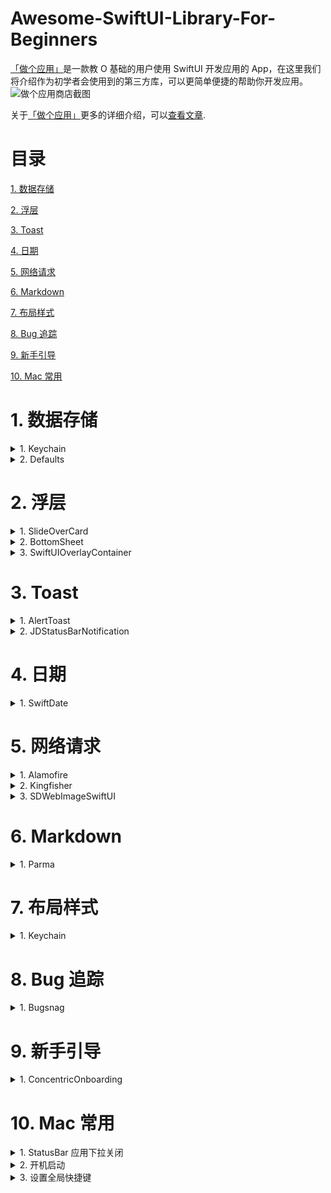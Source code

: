 # Awesome-SwiftUI-Library-For-Beginners
[「做个应用」](https://apps.apple.com/cn/app/%E5%81%9A%E4%B8%AA%E5%BA%94%E7%94%A8-swiftui-0-%E5%9F%BA%E7%A1%80%E5%BC%80%E5%8F%91%E5%BA%94%E7%94%A8/id1578873606)是一款教 O 基础的用户使用 SwiftUI 开发应用的 App，在这里我们将介绍作为初学者会使用到的第三方库，可以更简单便捷的帮助你开发应用。
![做个应用商店截图](https://github.com/xiaoxidong/Awesome-Library-For-SwiftUI-Beginners/assets/3838258/6db4e5b3-dac0-40e9-82b3-087904497049)

关于[「做个应用」](https://apps.apple.com/cn/app/%E5%81%9A%E4%B8%AA%E5%BA%94%E7%94%A8-swiftui-0-%E5%9F%BA%E7%A1%80%E5%BC%80%E5%8F%91%E5%BA%94%E7%94%A8/id1578873606)更多的详细介绍，可以[查看文章](https://juejin.cn/post/7308676997051072551).

# 目录
[1. 数据存储](#1-数据存储)

[2. 浮层](#2-浮层)

[3. Toast](3-toast)

[4. 日期](4-日期)

[5. 网络请求](5-网络请求)

[6. Markdown](6-markdown)

[7. 布局样式](7-布局样式)

[8. Bug 追踪](8-bug-追踪)

[9. 新手引导](9-新手引导)

[10. Mac 常用](10-mac-常用)

# 1. 数据存储
<details>
<summary>1. Keychain</summary>

### 简介
如果我们希望保存一些数据，在用户删除应用之后依然可以保存在设备上，我们可以选择 Keychain，比如我们的应用会保存用户的下载时间，比如有些应用会提示一个新下载的用户上次登陆的账号，这些信息都可以保存在 Keychain 里，即使用户删除设备之后，信息依然存在。

需要注意的时候，只能保存一些简单的数据。

### 链接
[KeychainAccess](https://github.com/kishikawakatsumi/KeychainAccess)

### 基础使用
- 保存一个字符串
```swift
let keychain = Keychain(service: "com.example.github-token")
keychain["kishikawakatsumi"] = "01234567-89ab-cdef-0123-456789abcdef"
```

- 保存 Data 数据
```swift
keychain[data: "secret"] = NSData(contentsOfFile: "secret.bin")
```

- 获取数据
```swift
let token = keychain["kishikawakatsumi"]
let token = keychain[string: "kishikawakatsumi"]
let secretData = keychain[data: "secret"]
```
需要注意获取到的可能为 nil 需要处理判断。

- 删除数据
```swift
keychain["kishikawakatsumi"] = nil
```
```swift
do {
    try keychain.remove("kishikawakatsumi")
} catch let error {
    print("error: \(error)")
}
```

还有一些其他的操作，可以查看链接。

</details>

<details>
<summary>2. Defaults</summary>

### 简介
当我们希望存储一些用户基础数据的时候，比如是否查看了某个新手引导，我们可以选择将数据存储在 UserDefaults 里，这里的数据会随着用户删除应用的时候被删除，同样也只能存储一些小量的数据。

UserDefaults 的另外一个很重要的作用是多 Target 的数据同步，比如小组件，Apple 并没有提供一个直接的数据交流，我们可以通过 UserDefaults 来传递小组件需要的数据，具体的内容可以查看我们应用里的小组件章节。

### 链接
Defaults 是一个开源的 UserDefaults 第三方库，可以更加简单的便捷的设置数据存储和读取。

[Defaults](https://github.com/sindresorhus/Defaults)

### 基础使用
- 自定义存储的 Key 类型
```swift
import Defaults

extension Defaults.Keys {
	static let quality = Key<Double>("quality", default: 0.8)
	//            ^            ^         ^                ^
	//           Key          Type   UserDefaults name   Default value
}
```
- 存储数据
```swift
Defaults[.quality]
//=> 0.8

Defaults[.quality] = 0.5
//=> 0.5

Defaults[.quality] += 0.1
//=> 0.6

Defaults[.quality] = "🦄"
//=> [Cannot assign value of type 'String' to type 'Double']
```

- 读取数据
```swift
extension Defaults.Keys {
	static let name = Key<Double?>("name")
}

if let name = Defaults[.name] {
	print(name)
}
```

- 对 SwiftUI 的支持
```swift
extension Defaults.Keys {
	static let showAllDayEvents = Key<Bool>("showAllDayEvents", default: false)
}

struct ShowAllDayEventsSetting: View {
	var body: some View {
		Defaults.Toggle("Show All-Day Events", key: .showAllDayEvents)
	}
}
```

更多的内容，可以查看 Github 链接。

- 支持 Group
当我们的应用支持 Group 的时候，比如小组件里，我们也可以设置存储在 Group 里，关于 Group 具体可以查看我们的应用里的章节。
```swift
let extensionDefaults = UserDefaults(suiteName: "com.unicorn.app")!

extension Defaults.Keys {
	static let isUnicorn = Key<Bool>("isUnicorn", default: true, suite: extensionDefaults)
}

Defaults[.isUnicorn]
//=> true

// Or

extensionDefaults[.isUnicorn]
//=> true
```

suiteName 即为我们设置的 Group 名称。

</details>

# 2. 浮层
<details>
<summary>1. SlideOverCard</summary>

### 简介
这个是我们最常用的底部出现的浮层样式设置，我们做了一些简单的修改。

### 链接
[SlideOverCard](https://github.com/xiaoxidong/Awesome-Library-For-SwiftUI-Beginners/blob/main/BasicCode/BasicCode/SlideOverCard.swift)

### 基础使用
```swift
.bottomSlideOverCard(isPresented: $elementVM.newViewShowWechat) {
    WeiChatView(wechat: $elementVM.newViewShowWechat) { }
}
```
</details>

<details>
<summary>2. BottomSheet</summary>

### 简介
在我们的做个应用来，iPhone 上底部的预览窗口，使用的开源库是 BottomSheet，效果也比较好。

### 链接
[BottomSheet](https://github.com/lucaszischka/BottomSheet)

### 基础使用
```swift
.bottomSheet(
    bottomSheetPosition: Binding<BottomSheetPosition>,
    switchablePositions: [BottomSheetPosition],
    title: String?,
    content: () -> MContent
)
```
</details>

<details>
<summary>3. SwiftUIOverlayContainer</summary>

### 简介
肘子老师开源的浮层库，样式比较多，且可以在任意地方直接打开，不需要像我们之前一样，需要使用 Bool 值来控制打开，方便很多。

### 链接
[SwiftUIOverlayContainer](https://github.com/fatbobman/SwiftUIOverlayContainer)

### 基础使用
```swift
struct ContentView1: View {
    @Environment(\.overlayContainerManager) var manager
    var body: some View {
        VStack {
            Button("push view in containerB") {
                manager.show(view: MessageView(), in: "containerB", using: ViewConfiguration())
            }
        }
    }
}
```
</details>

# 3. Toast
<details>
<summary>1. AlertToast</summary>

### 简介
在我们的各个应用来，这个开源库是最推荐使用的，你在提示里看到的中间显示的背景模糊样式的就是，样式精美且可以自定义内容。

### 链接
[AlertToast](https://github.com/elai950/AlertToast)

### 基础使用
- 直接使用
```swift
import AlertToast
import SwiftUI

struct ContentView: View{

    @State private var showToast = false

    var body: some View{
        VStack{

            Button("Show Toast"){
                 showToast.toggle()
            }
        }
        .toast(isPresenting: $showToast){

            // `.alert` is the default displayMode
            AlertToast(type: .regular, title: "Message Sent!")

            //Choose .hud to toast alert from the top of the screen
            //AlertToast(displayMode: .hud, type: .regular, title: "Message Sent!")

            //Choose .banner to slide/pop alert from the bottom of the screen
            //AlertToast(displayMode: .banner(.slide), type: .regular, title: "Message Sent!")
        }
    }
}
```

- Toast 事件

```swift
.toast(isPresenting: $showAlert, duration: 2, tapToDismiss: true, alert: {
   //AlertToast goes here
}, onTap: {
   //onTap would call either if `tapToDismis` is true/false
   //If tapToDismiss is true, onTap would call and then dismis the alert
}, completion: {
   //Completion block after dismiss
})
```

- Toast 样式
```swift
AlertToast(displayMode: DisplayMode,
           type: AlertType,
           title: Optional(String),
           subTitle: Optional(String),
           style: Optional(AlertStyle))

//This is the available customizations parameters:
AlertStyle(backgroundColor: Color?,
            titleColor: Color?,
            subTitleColor: Color?,
            titleFont: Font?,
            subTitleFont: Font?)
```

</details>

<details>
<summary>2. JDStatusBarNotification</summary>

### 简介
显示顶部的 Toast 样式，支持 SwiftUI 的 View 内容，也有很多特定的样式。

### 链接
[JDStatusBarNotification](https://github.com/calimarkus/JDStatusBarNotification)

### 基础使用
- 直接使用
```swift
struct NotificationView: View {
    var body: some View {
        Button {
            NotificationPresenter.shared.updateDefaultStyle { style in
               style.backgroundStyle.backgroundColor = .clear
               style.textStyle.textColor = .white
               style.textStyle.font = UIFont.preferredFont(forTextStyle: .title3)
               // and many more options
               return style
            }

            NotificationPresenter.shared.presentSwiftView {
                Text("Hi from Swift!")
                    .padding()
                    .background(Color.red)
                    .clipShape(RoundedRectangle(cornerRadius: 36, style: .continuous))
            }

            NotificationPresenter.shared.dismiss(after: 1) { presenter in
               // ...
            }
        } label: {
            Text("Show")
        }
    }
}
```
</details>

# 4. 日期
<details>
<summary>1. SwiftDate</summary>

### 简介
日期在应用开发里是一个相对比较繁琐的内容，我们获取的时间是 0 时区的时间，要转换为当地时区的时间进行显示和操作，SwiftDate 提供了一些关于日期常用的操作，可以大大简化我们对 Date 的操作，对于新手比较有用。

### 链接
[SwiftDate](https://github.com/malcommac/SwiftDate)

### 基础使用
- 转化为日期
- ```swift
// All default datetime formats (15+) are recognized automatically
let _ = "2010-05-20 15:30:00".toDate()
// You can also provide your own format!
let _ = "2010-05-20 15:30".toDate("yyyy-MM-dd HH:mm")
// All ISO8601 variants are supported too with timezone parsing!
let _ = "2017-09-17T11:59:29+02:00".toISODate()
// RSS, Extended, HTTP, SQL, .NET and all the major variants are supported!
let _ = "19 Nov 2015 22:20:40 +0100".toRSS(alt: true)
```

- 日期计算
```swift
// Math operations support time units
let _ = ("2010-05-20 15:30:00".toDate() + 3.months - 2.days)
let _ = Date() + 3.hours
let _ = date1 + [.year:1, .month:2, .hour:5]
let _ = date1 + date2
// extract single time unit components from date manipulation
let over1Year = (date3 - date2).year > 1
```

- 日期比较
```swift
// Standard math comparison is allowed
let _ = dateA >= dateB || dateC < dateB

// Complex comparisons includes granularity support
let _ = dateA.compare(toDate: dateB, granularity: .hour) == .orderedSame
let _ = dateA.isAfterDate(dateB, orEqual: true, granularity: .month) // > until month granularity
let _ = dateC.isInRange(date: dateA, and: dateB, orEqual: true, granularity: .day) // > until day granularity
let _ = dateA.earlierDate(dateB) // earlier date
let _ = dateA.laterDate(dateB) // later date

// Check if date is close to another with a given precision
let _ = dateA.compareCloseTo(dateB, precision: 1.hours.timeInterval

// Compare for relevant events:
// .isToday, .isYesterday, .isTomorrow, .isWeekend, isNextWeek
// .isSameDay, .isMorning, .isWeekday ...
let _ = date.compare(.isToday)
let _ = date.compare(.isNight)
let _ = date.compare(.isNextWeek)
let _ = date.compare(.isThisMonth)
let _ = date.compare(.startOfWeek)
let _ = date.compare(.isNextYear)
// ...and MORE THAN 30 OTHER COMPARISONS BUILT IN

// Operation in arrays (oldestIn, newestIn, sortedByNewest, sortedByOldest...)
let _ = DateInRegion.oldestIn(list: datesArray)
let _ = DateInRegion.sortedByNewest(list: datesArray)
```

更多的操作可以查看 [Github](https://github.com/malcommac/SwiftDate) 说明文档。

</details>

# 5. 网络请求
<details>
<summary>1. Alamofire</summary>

### 简介
Alamofire 是一个老牌的网络请求开源库，比较稳定易用。在我们的开源项目 [Shoots](https://github.com/xiaoxidong/Shoots) 里我们使用了这个库来进行网络请求数据。

### 链接
[Alamofire](https://github.com/Alamofire/Alamofire)

### 基础使用
- 下面的代码是我们使用 Alamofire 来请求应用商店，根据应用的 ID 来获取应用的 Icon 图片。
```swift
func logo(app: AppInfo, _ success: @escaping (String?) -> Void) async {
    if let id = app.appStoreId {
        if !apps.contains(app) {}
        AF.request("https://itunes.apple.com/us/lookup?id=\(id)", method: .get, encoding: JSONEncoding.default, headers: ["Content-Type": "application/json"]).responseDecodable(of: AppDetailInfo.self) { response in
            switch response.result {
            case let .success(object):
                success(object.results.first?.artworkUrl512)
            case let .failure(error):
                print(error)
            }
        }
    } else {
        success(nil)
    }
}
```
</details>

<details>
<summary>2. Kingfisher</summary>

### 简介
很多时候我们需要根据 URL 来请求网络图片显示，Kingfisher 是喵神开源的一个图片请求的第三方库。

### 链接
[Kingfisher](https://github.com/onevcat/Kingfisher)

### 基础使用
- 直接使用
```swift
var body: some View {
    KFImage(URL(string: "https://example.com/image.png")!)
}
```

- 更多的设置选择
```swift
struct ContentView: View {
    var body: some View {
        KFImage.url(url)
          .placeholder(placeholderImage)
          .setProcessor(processor)
          .loadDiskFileSynchronously()
          .cacheMemoryOnly()
          .fade(duration: 0.25)
          .lowDataModeSource(.network(lowResolutionURL))
          .onProgress { receivedSize, totalSize in  }
          .onSuccess { result in  }
          .onFailure { error in }
    }
}
```
</details>

<details>
<summary>3. SDWebImageSwiftUI</summary>

### 简介
另外一个网络图片请求的开源库是 SDWebImageSwiftUI，在我们的开源项目 [Shoots](https://github.com/xiaoxidong/Shoots) 里我们使用了这个库来进行图片的网络请求显示。

### 链接
[SDWebImageSwiftUI](https://github.com/SDWebImage/SDWebImageSwiftUI)

### 基础使用
```swift
var body: some View {
    WebImage(url: URL(string: "https://nokiatech.github.io/heif/content/images/ski_jump_1440x960.heic")) { image in
        image.resizable() // Control layout like SwiftUI.AsyncImage, you must use this modifier or the view will use the image bitmap size
    } placeholder: {
            Rectangle().foregroundColor(.gray)
    }
    // Supports options and context, like `.delayPlaceholder` to show placeholder only when error
    .onSuccess { image, data, cacheType in
        // Success
        // Note: Data exist only when queried from disk cache or network. Use `.queryMemoryData` if you really need data
    }
    .indicator(.activity) // Activity Indicator
    .transition(.fade(duration: 0.5)) // Fade Transition with duration
    .scaledToFit()
    .frame(width: 300, height: 300, alignment: .center)
}
```
</details>


# 6. Markdown
<details>
<summary>1. Parma</summary>

### 简介
在我们的 SwiftUI 应用里，我们显示的内容都是 Markdown 文件，其中用到的 Markdown 解析使用的是 Parma 这个开源库。

### 链接
[Parma](https://github.com/dasautoooo/Parma)

### 基础使用
- 解析内容
```swift
import Parma

struct ContentView: View {
    var markdown = "I'm **Strong**."

    var body: some View {
        Parma(markdown, render: MyRender())
    }
}

struct MyRender: ParmaRenderable {
    ...
}
```
- 自定义样式
```swift
/// Define the heading text style.
/// - Parameters:
///   - level: The level of heading.
///   - textView: The textView generated from captured heading string.
func heading(level: HeadingLevel?, textView: Text) -> Text

/// Define the paragraph text style.
/// - Parameter text: The text string captured from paragraph.
func paragraph(text: String) -> Text

/// Define the text style for plain text. Do NOT recommend to alter this if there's no special purpose.
/// - Parameter text: The text string captured from markdown.
func plainText(_ text: String) -> Text

/// Define the strong text style.
/// - Parameter textView: The textView generated from captured strong string.
func strong(textView: Text) -> Text

/// Define the emphasis text style.
/// - Parameter textView: The textView generated from captured emphasis string.
func emphasis(textView: Text) -> Text

/// Define the link text style.
/// - Parameters:
///   - textView: The textView generated from captured link string.
///   - destination: The destination of the link.
func link(textView: Text, destination: String?) -> Text

/// Define the code text style.
/// - Parameter text: The text string captured from code.
func code(_ text: String) -> Text

/// Define the style of heading view.
/// - Parameters:
///   - level: The level of heading.
///   - view: The view contains heading text.
func headingBlock(level: HeadingLevel?, view: AnyView) -> AnyView

/// Define the style of paragraph view.
/// - Parameter view: The view contains view(s) which belong(s) to this paragraph.
func paragraphBlock(view: AnyView) -> AnyView

/// Define the style of list item.
/// - Parameter attributes: Attributes of the list containing the item. Those must be considered for proper item rendering.
/// - Parameter index: Normalized index of the list item. For exemple, the index of the third item of a one level list would be `[2]` and the second item of a sublist appearing fourth in it's parent list would be `[3, 1]`.
/// - Parameter view: The view contains view(s) which belong(s) to this item.
func listItem(attributes: ListAttributes, index: [Int], view: AnyView) -> AnyView

/// Define the style of image view.
/// - Parameter urlString: The url string for this image view.
/// - Parameter altTextView: The view contains alt text.
func imageView(with urlString: String, altTextView: AnyView?) -> AnyView
```

- 我们使用的样式
在我们的做个应用里，样式上做了很多的修改，包括支持本地图片的显示等，后续我们整理好之后会开源出来。

</details>


# 7. 布局样式
<details>
<summary>1. Keychain</summary>

### 简介

### 链接
[KeychainAccess](https://github.com/kishikawakatsumi/KeychainAccess)

### 基础使用

</details>


# 8. Bug 追踪
<details>
<summary>1. Bugsnag</summary>

### 简介
当我们的应用上线之后，我们需要添加 Bug 的追踪服务来检测是否有问题，现在我们整个在用的是 Bugsnag，免费的情况够用，且操作相对简单。

### 链接
[Bugsnag](https://app.bugsnag.com/)

### 基础使用
- 直接注册账号，按照用户添加相关的内容即可。
- 上传 dSYMs，否则无法显示出是哪行代码出现问题。在我们打包成功之后，可以选择应用，右键在文件夹显示，右键文件显示包内容，在里面会看到 dSYMs 文件；
- 在 Terminal 这个文件里，输入 bugsnag-dsym-upload 然后将 dSYMs 文件拖拽到 Terminal 里，回车上传。
</details>

# 9. 新手引导
<details>
<summary>1. ConcentricOnboarding</summary>

### 简介
下面这个第三方库可以作为一个新手引导的展示库，类似我们的 TabView 可以左右滑动展示内容。

### 链接
[ConcentricOnboarding](https://github.com/exyte/ConcentricOnboarding)

### 基础使用
```swift
ConcentricOnboardingView(pageContents: [<your_page>, <your_background_color>])
	.(duration: 2.0)
```


</details>


# 10. Mac 常用
<details>
<summary>1. StatusBar 应用下拉关闭</summary>

### 简介

MenuBarExtra 可以帮助我们在状态栏里设置一个应用的入口，但是现在 SwiftUI 暂时没有提供一个可以自动关闭状态栏下拉的方法，之后点击外部区域隐藏下拉应用，很多时候我们希望在下拉里点击操作之后直接自动关闭，因此我们可以使用下面的方法来控制状态栏应用的显示和隐藏。


### 链接
[MenuBarExtraAccess](https://github.com/orchetect/MenuBarExtraAccess)

### 基础使用
- 下拉 Menu 样式
```swift
@main struct MyApp: App {
    @State var isMenuPresented: Bool = false

    var body: some Scene {
        WindowGroup {
            Button("Show Menu") { isMenuPresented = true }
        }

        MenuBarExtra("MyApp Menu", systemImage: "folder") {
            Button("Menu Item 1") { print("Menu Item 1") }
            Button("Menu Item 2") { print("Menu Item 2") }
        }
        .menuBarExtraStyle(.menu)
        .menuBarExtraAccess(isPresented: $isMenuPresented) { statusItem in // <-- the magic ✨
             // access status item or store it in a @State var
        }
    }
}
```

- Window 样式
```swift
@main struct MyApp: App {
    @State var isMenuPresented: Bool = false

    var body: some Scene {
        MenuBarExtra("MyApp Menu", systemImage: "folder") {
            MyMenu(isMenuPresented: $isMenuPresented)
            	.introspectMenuBarExtraWindow { window in // <-- the magic ✨
                    window.animationBehavior = .alertPanel
                }
        }
        .menuBarExtraStyle(.window)
        .menuBarExtraAccess(isPresented: $isMenuPresented) { statusItem in // <-- the magic ✨
             // access status item or store it in a @State var
        }
    }
}

struct MyMenu: View {
    @Binding var isMenuPresented: Bool

    var body: some View {
        Button("Perform Action") {
            isMenuPresented = false
            performSomeAction()
        }
    }
}
```
- 多个入口
```swift
var body: some Scene {
    MenuBarExtra("MyApp Menu A", systemImage: "folder") {
        MyMenu(isMenuPresented: $isMenuPresented)
            .introspectMenuBarExtraWindow(index: 0) { window in // <-- add index 0
                // ...
            }
    }
    .menuBarExtraStyle(.window)
    .menuBarExtraAccess(index: 0, isPresented: $isMenuPresented) // <-- add index 0

    MenuBarExtra("MyApp Menu B", systemImage: "folder") {
        MyMenu(isMenuPresented: $isMenuPresented)
            .introspectMenuBarExtraWindow(index: 1) { window in // <-- add index 1
                // ...
            }
    }
    .menuBarExtraStyle(.window)
    .menuBarExtraAccess(index: 1, isPresented: $isMenuPresented) // <-- add index 1
}
```
</details>


<details>

<summary>2. 开机启动</summary>

### 简介

在 Mac 应用里一个很常用的设计是开机启动，当用户开机之后，我们的应用程序自动启动，可以使用 LaunchAtLogin 来进行设置。


### 链接
[LaunchAtLogin](https://github.com/sindresorhus/LaunchAtLogin)

### 基础使用

- 检测是否开启和设置开启
```swift
import LaunchAtLogin

print(LaunchAtLogin.isEnabled)
//=> false

LaunchAtLogin.isEnabled = true

print(LaunchAtLogin.isEnabled)
//=> true
```

- SwiftUI 里使用
```swift
struct ContentView: View {
	var body: some View {
		LaunchAtLogin.Toggle {
			Text("Launch at login")
		}
	}
}
```

- 自定义设置
```swift
import SwiftUI
import LaunchAtLogin

struct ContentView: View {
	@ObservedObject private var launchAtLogin = LaunchAtLogin.observable

	var body: some View {
		Toggle("Launch at login", isOn: $launchAtLogin.isEnabled)
	}
}
```

</details>

<details>
<summary>3. 设置全局快捷键</summary>

### 简介

在 Mac 应用里我们会经常需要设置一些全局的快捷键，即使用户不处于当前应用的时候也可以打开应用，比如我们的应用里，可以在任何时候使用 Shift + Command + F 打开应用内的搜索框，进行搜索。我们可以使用 MASShortcut 这个开源库来设置我们应用的全局快捷键。


### 链接
[MASShortcut](https://github.com/cocoabits/MASShortcut)

### 基础使用
在我们的应用初始化的时候，调用下的方法。
```swift
private func configureShortcuts() {
    // 打开通知内容
    let push = MASShortcut(keyCode: kVK_ANSI_P, modifierFlags: [.command, .shift])

    MASShortcutMonitor.shared().register(push, withAction: {
        // 快捷键触发操作
    })
}
```swift
- kVK_ANSI_P 是我们触发的键，只需要修改后面的 P 即可，上面代码是使用 Command + Shift + P 触发快捷操作。

</details>
